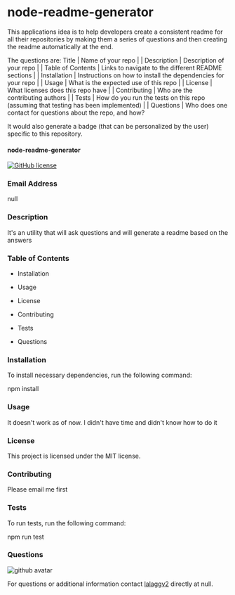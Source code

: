 # node-readme-generator

This applications idea is to help developers create a consistent readme for all their repositories by making them a series of questions and then creating the readme automatically at the end.

The questions are:
Title | Name of your repo |
| Description | Description of your repo |
| Table of Contents | Links to navigate to the different README sections |
| Installation | Instructions on how to install the dependencies for your repo |
| Usage | What is the expected use of this repo |
| License | What licenses does this repo have |
| Contributing | Who are the contributing authors |
| Tests | How do you run the tests on this repo (assuming that testing has been implemented) |
| Questions | Who does one contact for questions about the repo, and how?

It would also generate a badge (that can be personalized by the user) specific to this repository.

#### node-readme-generator

[![GitHub license](https://img.shields.io/badge/license-MIT-blue.svg)](https://github.com/lalaggv2/node-readme-generator)

### Email Address

null

### Description

It's an utility that will ask questions and will generate a readme based on the answers

### Table of Contents

- Installation

- Usage

- License

- Contributing

- Tests

- Questions

### Installation

To install necessary dependencies, run the following command:

npm install

### Usage

It doesn't work as of now. I didn't have time and didn't know how to do it

### License

This project is licensed under the MIT license.

### Contributing

Please email me first

### Tests

To run tests, run the following command:

npm run test

### Questions

<img src="https://avatars0.githubusercontent.com/u/6589798?v=4" alt="github avatar"/>

For questions or additional information contact [lalaggv2](https://api.github.com/users/lalaggv2) directly at null.
